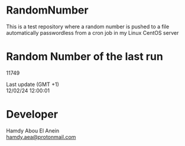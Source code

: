 # RandomNumber    
This is a test repository where a random number is pushed to a file automatically passwordless from a cron job in my Linux CentOS server    
# Random Number of the last run   
11749
      
Last update (GMT +1)    
12/02/24 12:00:01
# Developer    
Hamdy Abou El Anein   
hamdy.aea@protonmail.com
